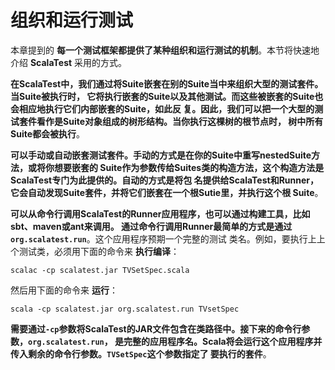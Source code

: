 组织和运行测试
================================================================================
本章提到的 **每一个测试框架都提供了某种组织和运行测试的机制**。本节将快速地介绍 **ScalaTest** 
采用的方式。

**在ScalaTest中，我们通过将Suite嵌套在别的Suite当中来组织大型的测试套件。当Suite被执行时，
它将执行嵌套的Suite以及其他测试。而这些被嵌套的Suite也会相应地执行它们内部嵌套的Suite，如此反
复。因此，我们可以把一个大型的测试套件看作是Suite对象组成的树形结构。当你执行这棵树的根节点时，
树中所有Suite都会被执行**。

**可以手动或自动嵌套测试套件。手动的方式是在你的Suite中重写nestedSuite方法，或将你想要嵌套的
Suite作为参数传给Suites类的构造方法，这个构造方法是ScalaTest专门为此提供的。自动的方式是将包
名提供给ScalaTest和Runner，它会自动发现Suite套件，并将它们嵌套在一个根Sutie里，并执行这个根
Suite**。

**可以从命令行调用ScalaTest的Runner应用程序，也可以通过构建工具，比如sbt、maven或ant来调用。
通过命令行调用Runner最简单的方式是通过`org.scalatest.run`**。这个应用程序预期一个完整的测试
类名。例如，要执行上上个测试类，必须用下面的命令来 **执行编译**：
```shell
scalac -cp scalatest.jar TVSetSpec.scala
```
然后用下面的命令来 **运行**：
```shell
scala -cp scalatest.jar org.scalatest.run TVsetSpec
```
**需要通过`-cp`参数将ScalaTest的JAR文件包含在类路径中。接下来的命令行参数，`org.scalatest.run`，
是完整的应用程序名。Scala将会运行这个应用程序并传入剩余的命令行参数。`TVSetSpec`这个参数指定了
要执行的套件**。




